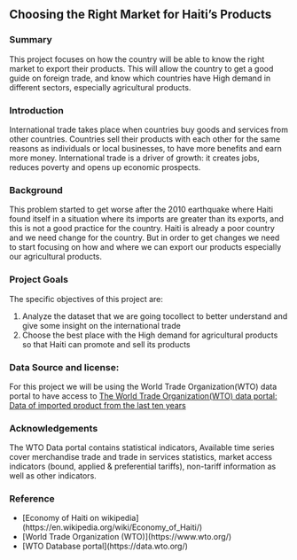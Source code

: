 ## Choosing the Right Market for Haiti’s Products

### Summary
This project focuses on how the country will be able to know the right market to export their products. This will allow the country to get a good guide on foreign trade, and know which countries have High demand in different sectors, especially agricultural products.

### Introduction
International trade takes place when countries buy goods and services from other countries. Countries sell their products with each other for the same reasons as individuals or local businesses, to have more benefits and earn more money. International trade is a driver of growth: it creates jobs, reduces poverty and opens up economic prospects.

### Background
This problem started to get worse after the 2010 earthquake where Haiti found itself in a situation where its imports are greater than its exports, and this is not a good practice for the country. Haiti is already a poor country and we need change for the country. But in order to get changes we need to start focusing on how and where we can export our products especially our agricultural products.

### Project Goals
The specific objectives of this project are:
<ol>
  <li> Analyze the dataset that we are going tocollect to better understand and give some insight on the international trade </li>
  <li> Choose the best place with the High demand for agricultural products so that Haiti can promote and sell its products </li>
</ol>

### Data Source and license:
For this project we will be using the World Trade Organization(WTO) data portal to have access to [The World Trade Organization(WTO) data portal: Data of imported product from the last ten years](https://data.wto.org)

 ### Acknowledgements
 The WTO Data portal contains statistical indicators, Available time series cover merchandise trade and trade in services statistics, market access indicators (bound, applied & preferential tariffs), non-tariff information as well as other indicators.
 
 ### Reference
 <ul>
  <li> [Economy of Haiti on wikipedia](https://en.wikipedia.org/wiki/Economy_of_Haiti/) </li>
  <li> [World Trade Organization (WTO)](https://www.wto.org/) </li>
  <li> [WTO Database portal](https://data.wto.org/) </li>
 </ul>
